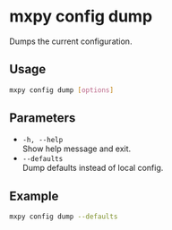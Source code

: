 # mxpy config dump

Dumps the current configuration.

## Usage

```bash
mxpy config dump [options]
```

## Parameters

- `-h, --help`  
  Show help message and exit.
- `--defaults`  
  Dump defaults instead of local config.

## Example

```bash
mxpy config dump --defaults
